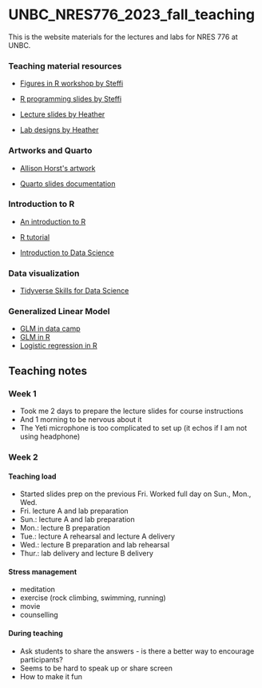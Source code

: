 # UNBC_NRES776_2023_fall_teaching
This is the website materials for the lectures and labs for NRES 776 at UNBC.

### Teaching material resources

- [Figures in R workshop by Steffi](https://github.com/steffilazerte/Figures-in-R/tree/main)

- [R programming slides by Steffi](https://github.com/steffilazerte/NRI_7350/tree/main/slides)

- [Lecture slides by Heather](https://github.com/SunnyTseng/UNBC_NRES776_2023_fall_teaching/tree/main/Old%20files%20for%20reference/Lectures)

- [Lab designs by Heather](https://github.com/SunnyTseng/UNBC_NRES776_2023_fall_teaching/tree/main/Old%20files%20for%20reference/Lectures)

### Artworks and Quarto

- [Allison Horst's artwork](https://allisonhorst.com/allison-horst)

- [Quarto slides documentation](https://quarto.org/docs/presentations/revealjs/)


### Introduction to R

- [An introduction to R](https://intro2r.com/)

- [R tutorial](https://www.w3schools.com/r/r_syntax.asp)

- [Introduction to Data Science](https://rafalab.dfci.harvard.edu/dsbook/)

### Data visualization
- [Tidyverse Skills for Data Science](https://jhudatascience.org/tidyversecourse/)

### Generalized Linear Model
- [GLM in data camp](https://app.datacamp.com/learn/courses/generalized-linear-models-in-r)
- [GLM in R](https://sscc.wisc.edu/sscc/pubs/glm-r/index.html#variable-selection)
- [Logistic regression in R](https://www.datacamp.com/tutorial/logistic-regression-R)


## Teaching notes

### Week 1
- Took me 2 days to prepare the lecture slides for course instructions
- And 1 morning to be nervous about it
- The Yeti microphone is too complicated to set up (it echos if I am not using headphone)

### Week 2

#### Teaching load
- Started slides prep on the previous Fri. Worked full day on Sun., Mon., Wed.
- Fri. lecture A and lab preparation
- Sun.: lecture A and lab preparation
- Mon.: lecture B preparation
- Tue.: lecture A rehearsal and lecture A delivery
- Wed.: lecture B preparation and lab rehearsal 
- Thur.: lab delivery and lecture B delivery

#### Stress management
- meditation
- exercise (rock climbing, swimming, running)
- movie
- counselling

#### During teaching
- Ask students to share the answers - is there a better way to encourage participants?
- Seems to be hard to speak up or share screen
- How to make it fun









